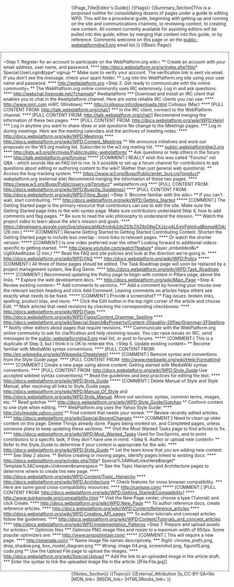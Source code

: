 {{Page_Title|Editor's Guide}}
{{Flags}}
{{Summary_Section|This is a proposed outline for consolidating dozens of pages under a guide to editing WPD. This will be a procedural guide, beginning with getting up and running on the site and communications channels, to reviewing content, to creating new content. All content currently available for assisting editors will be pulled into this guide, either by merging that content into this guide, or by reference. Comments welcome on this page or on the public-webplatform@w3.org email list.}}
{{Basic Page}}
<div style='float: right;background: white;border:1px dashed black;padding: 1ex;margin-left:1ex;'>

=Step 1: Register for an account to participate on the WebPlatform.org wiki=
** Create an account with your email address, user name, and password.
**** http://docs.webplatform.org/w/index.php?title* Special:UserLogin&type* signup
** Make sure to verify your account. The verification link is sent via email. If you don't see the message, check your spam folder.
** Log into the WebPlatform.org site using your user name and password.
**** http://webplatform.org
=Step 2. Get ready to communicate with the online community=
** The WebPlatform.org online community uses IRC extensively. Log in and ask questions:
**** http://webchat.freenode.net/?channels* #webplatform
*** Download and install an IRC client that enables you to chat in the #webplatform channel. Here are some reliable IRC clients you can use:
**** http://www.mirc.com mIRC (Windows)
**** http://colloquy.info/downloads.html Colloquy (Mac)
**** [PULL CONTENT FROM: http://talk.webplatform.org/chat/]
*** In the IRC client, connect to the WebPlatform channel.
**** [PULL CONTENT FROM: http://talk.webplatform.org/chat/]
Recommend merging the information of these two pages.
**** [PULL CONTENT FROM: http://docs.webplatform.org/wiki/WPD:Help]
*** Log in anytime you want to share ideas or ask questions
No change to the Meetings pages.
*** Log in during meetings. Here are the meeting calendars and the archives of meeting notes:
**** http://docs.webplatform.org/wiki/WPD:Meetings 
**** http://docs.webplatform.org/wiki/WPD:Content_Meetings
** We announce initiatives and work out proposals on the W3.org mailing list. Subscribe to the w3.org mailing list.
**** public-webplatform@w3.org
**** http://lists.w3.org/Archives/Public/public-webplatform/
** Ask questions or help others in the forum.
**** http://talk.webplatform.org/forums/
***** [COMMENT:] REALLY wish this was called "Forums" not Q&A - which sounds like an FAQ list to me. Is it possible to set up a forum channel for contributors to ask questions about editing or authoring content to the wiki? (Rather than just general web questions).
** Access the bug-tracking system.
**** https://www.w3.org/Bugs/Public/enter_bug.cgi?product* webplatform.org (external site)
Recommend merging the information of these two pages.
**** https://www.w3.org/Bugs/Public/query.cgi?product* webplatform.org
**** [PULL CONTENT FROM: http://docs.webplatform.org/wiki/WPD:Bugzilla_Guidelines]
**** [PULL CONTENT FROM: http://docs.webplatform.org/wiki/WPD:Filing_Bugs]
=Step 3: Become familiar with the wiki=
** If you can't wait, start contributing. 
**** http://docs.webplatform.org/wiki/WPD:Getting_Started
***** [COMMENT:] The Getting Started page is the primary resource that contributors can use to edit the site. Make sure the Getting Started page links to the wiki syntax page. Make sure contributors understand Step 4, how to add comments and flag pages.
** Be sure to read the wiki philosophy to understand the mission. 
*** Watch the project video to learn about the site's mission and goals.
**** https://developers.google.com/live/shows/ahNzfmdvb2dsZS1kZXZlbG9wZXJzcg4LEgVFdmVudBiomqIEDA/ (29 min.)
***** [COMMENT:] Rename Getting Started to Getting Started Contributing Content. Shorten the Getting Started page to include less overlap - more links to relevant pages. 
**** Or watch the shorter version:
***** [COMMENT:] Is one video preferred over the other? Looking forward to additional videos specific to getting started.
**** http://www.youtube.com/watch?feature* player_embedded&v* Ug6XAw6hzaw (2 min.)
*** Read the FAQ and site policies and look at the direction we're going in.
**** http://docs.webplatform.org/wiki/WPD:FAQ
**** http://docs.webplatform.org/wiki/WPD:Policy
***** [COMMENT:] All three of these pages should be edited. The Task Roadmap page will soon be replaced by a project management system, like Bug Genie.
**** http://docs.webplatform.org/wiki/WPD:Task_Roadmap 
***** [COMMENT:] Recommend updating the Policy page to begin with content in Pillars page, above the links.
** Explore the web development docs.
*** http://docs.webplatform.org/wiki/Main_Page
=Step 4. Review existing content=
** Add comments to sections. 
*** Add a comment by hovering your mouse over the relevant section heading and click Add Comment. Leaving comments on articles helps others see exactly what needs to be fixed.
***** [COMMENT:] Provide a screenshot?
** Flag issues: broken links, spelling, product bias, and more.
*** Click the Edit button in the top right corner of the article and choose Edit.
** Mark articles that need revisions by checking the corresponding checkboxes:
**** http://docs.webplatform.org/wiki/WPD:Flags
**** http://docs.webplatform.org/wiki/WPD:Flags/Content_Grammar_Spelling
**** http://docs.webplatform.org/wiki/Special:SearchByProperty/Content-20quality-20flag/Grammar-2FSpelling
** Notify other editors about pages that require revisions. 
**** Communicate with the WebPlatform.org online community to ask for clarification and help resolving issues. You can raise issues on IRC, send messages to the public-webplatform@w3.org mail list, or post to forums. 
***** [COMMENT:] This is a duplicate of Step 3, but I think it is OK to reiterate this.
=Step 5. Update existing content=
** Become familiar with MediaWiki syntax conventions.
**** [PULL CONTENT FROM: http://en.wikipedia.org/wiki/Wikipedia:Cheatsheet]
***** [COMMENT:] Remove syntax and conventions from the Style Guide page.
**** [PULL CONTENT FROM: http://www.mediawiki.org/wiki/Help:Formatting]
***** [COMMENT:] Create a new page using above content: Getting started with MediaWiki syntax conventions.
**** [PULL CONTENT FROM: http://docs.webplatform.org/wiki/WPD:Style_Guide Use accepted wikitext syntax conventions]
** Read the guidelines and best practices for editing the text.
**** http://docs.webplatform.org/wiki/WPD:Style_Guide 
***** [COMMENT:] Delete Manual of Style and Style Manual, after resolving all links to Style_Guide page. http://docs.webplatform.org/wiki/WPD:Manual_Of_Style and http://docs.webplatform.org/wiki/WPD:Style_Manual. Move out sections: syntax, common terms, images, etc.
** Read gotchas
**** http://docs.webplatform.org/wiki/WPD:Style_Guide/Gotchas
** Conform content to one style when editing. 
**** WebPlatform.org uses the Yahoo Style Guide:
**** http://styleguide.yahoo.com/
** Find content that needs your review.
*** Review recently edited articles.
**** http://docs.webplatform.org/wiki/Special:RecentChanges
***** [COMMENT:] Need to clean up older content on this page. Delete Things already done, Pages being worked on, and Completed pages, unless someone plans to keep updating these sections. 
*** Visit the Most Wanted Tasks page to find articles to fix.
**** http://docs.webplatform.org/wiki/WPD:Most_Wanted_Tasks
Used for DocSprints, and to point contributors to a specific task, if they don't have one in mind.
=Step 6. Author or upload new content=
** Refer to the Style_Guide to determine if your content is appropriate for the wiki. 
**** http://docs.webplatform.org/wiki/WPD:Style_Guide
** Let the team know that you are adding new content. 
**** See Step 2 above.
** Before creating or moving pages, identify pages linked to existing docs.
**** http://docs.webplatform.org/w/index.php?title* Special%3AWhatLinksHere&target* Template%3ACompat+Unknown&namespace
** See the Topic Hierarchy and Architecture pages to determine where to create the new page.
**** http://docs.webplatform.org/wiki/WPD:Content/Topic_Hierarchy
**** http://docs.webplatform.org/wiki/WPD:Architecture
** Check features for cross browser compatibility.
*** Here are some good cross-compatibility resources:
**** http://caniuse.com/
***** [COMMENT:] [PULL CONTENT FROM: http://docs.webplatform.org/wiki/WPD:Getting_Started/Compatibility]
**** http://www.quirksmode.org/compatibility.html 
** Visit the New Page center, choose a type (Tutorial) and click Create.
**** http://docs.webplatform.org/wiki/WPD:New_Page
*** To author reference docs, create reference articles.
**** http://docs.webplatform.org/wiki/WPD:Content/Reference_articles
**** http://docs.webplatform.org/wiki/WPD:Creating_API_pages
*** To author tutorials and concept articles follow the guidelines.
**** http://docs.webplatform.org/wiki/WPD:Content/Tutorials_and_concept_articles
**** http://docs.webplatform.org/wiki/WPD:Implementation_Patterns
=Step 7. Prepare and upload assets for articles=
** Optimize files
*** Optimize PNG image files and resize to a maximum width of 650px. Some popular optimizers are:
**** http://www.pngoptimizer.com/
***** [COMMENT:] This will require a new page. 
**** http://pixenate.com/
** Name image file names descriptively.
*** Right: chrome_prefs.png, drop_shadow.png, box_model_diagram.png
*** Wrong: image 04.png, screenshot.png, figure10.png, code.png
** Use the Upload File page to upload the images. 
**** http://docs.webplatform.org/wiki/Special:Upload
** Add the link to an uploaded image in the article draft.
*** Enter the syntax to link the uploaded image file in the article: [[File:File.jpg]]
</div>
{{Notes_Section}}
{{Topics}}
{{External_Attribution
|Is_CC-BY-SA=No
|MDN_link=
|MSDN_link=
|HTML5Rocks_link=
}}